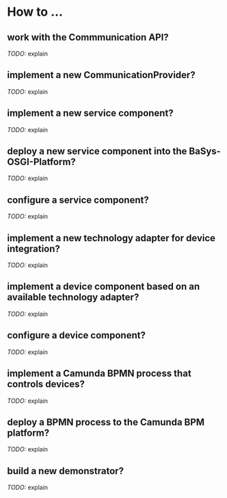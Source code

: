 # How to ...

## work with the Commmunication API? 
*TODO:* explain

## implement a new CommunicationProvider?
*TODO:* explain

## implement a new service component?
*TODO:* explain

## deploy a new service component into the BaSys-OSGI-Platform?
*TODO:* explain

## configure a service component?
*TODO:* explain

## implement a new technology adapter for device integration?
*TODO:* explain

## implement a device component based on an available technology adapter?
*TODO:* explain

## configure a device component?
*TODO:* explain

## implement a Camunda BPMN process that controls devices?
*TODO:* explain

## deploy a BPMN process to the Camunda BPM platform?
*TODO:* explain

## build a new demonstrator?
*TODO:* explain